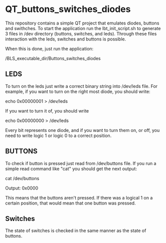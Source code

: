 # QT_buttons_switches_diodes

This repository contains a simple QT project that emulates diodes, buttons and swithches. To start the application run the lbt_init_script.sh to generate 3 files in /dev directory (buttons, switches, and leds). Through these files interaction with the leds, switches and buttons is possible. 

When this is done, just run the application:

/BLS_executable_dir/Buttons_switches_diodes

## LEDS
To turn on the leds just write a correct binary string into /dev/leds file. For example,
if you want to turn on the right most diode, you should write:

echo 0x00000001 > /dev/leds

If you want to turn it of, you should write

echo 0x00000000 > /dev/leds

Every bit represents one diode, and if you want to turn them on, or off, you need
to write logic 1 or logic 0 to a correct position.

## BUTTONS

To check if button is pressed just read from /dev/buttons file. If you run a simple read command like "cat" you should get the next output:

cat /dev/buttons

Output: 0x0000

This means that the buttons aren't pressed. If there was a logical 1 on a certain
position, that would mean that one button was pressed.

## Switches

The state of switches is checked in the same manner as the state of buttons.